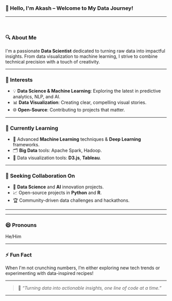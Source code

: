 
### 👋 Hello, I'm **Akash** – Welcome to My Data Journey!

---

<div align="center">
  <img src="https://via.placeholder.com/20/0D96F2?text=+" width="12" height="12"> 
  <img src="https://via.placeholder.com/20/FEC260?text=+" width="12" height="12"> 
  <img src="https://via.placeholder.com/20/42A5F5?text=+" width="12" height="12"> 
</div>

### 🔍 **About Me**

I'm a passionate **Data Scientist** dedicated to turning raw data into impactful insights. From data visualization to machine learning, I strive to combine technical precision with a touch of creativity.

---

### 🎯 **Interests**
- 💡 **Data Science & Machine Learning**: Exploring the latest in predictive analytics, NLP, and AI.
- 📊 **Data Visualization**: Creating clear, compelling visual stories.
- 🌐 **Open-Source**: Contributing to projects that matter.

---

### 🌱 **Currently Learning**
- 🧠 Advanced **Machine Learning** techniques & **Deep Learning** frameworks.
- 🗂️ **Big Data** tools: Apache Spark, Hadoop.
- 🎨 Data visualization tools: **D3.js**, **Tableau**.

---

### 🤝 **Seeking Collaboration On**
- 🚀 **Data Science** and **AI** innovation projects.
- 📈 Open-source projects in **Python** and **R**.
- 🏆 Community-driven data challenges and hackathons.

---

---

### 😄 **Pronouns**
He/Him

---

### ⚡ **Fun Fact**
When I'm not crunching numbers, I’m either exploring new tech trends or experimenting with data-inspired recipes!

---

> 🚀 *“Turning data into actionable insights, one line of code at a time.”*

---
